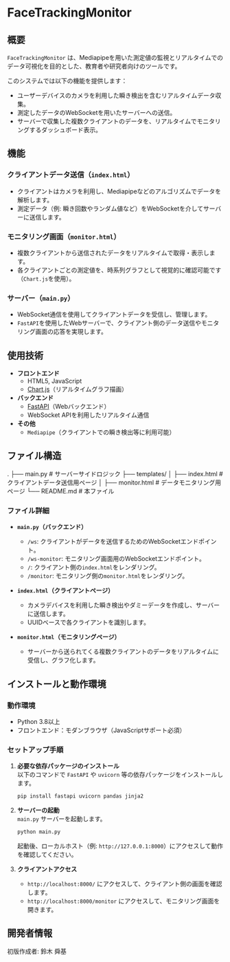 # FaceTrackingMonitor

## 概要
`FaceTrackingMonitor` は、Mediapipeを用いた測定値の監視とリアルタイムでのデータ可視化を目的とした、教育者や研究者向けのツールです。

このシステムでは以下の機能を提供します：
- ユーザーデバイスのカメラを利用した瞬き検出を含むリアルタイムデータ収集。
- 測定したデータのWebSocketを用いたサーバーへの送信。
- サーバーで収集した複数クライアントのデータを、リアルタイムでモニタリングするダッシュボード表示。

## 機能
### クライアントデータ送信（`index.html`）
- クライアントはカメラを利用し、Mediapipeなどのアルゴリズムでデータを解析します。
- 測定データ（例: 瞬き回数やランダム値など）をWebSocketを介してサーバーに送信します。

### モニタリング画面（`monitor.html`）
- 複数クライアントから送信されたデータをリアルタイムで取得・表示します。
- 各クライアントごとの測定値を、時系列グラフとして視覚的に確認可能です（`Chart.js`を使用）。

### サーバー（`main.py`）
- WebSocket通信を使用してクライアントデータを受信し、管理します。
- `FastAPI`を使用したWebサーバーで、クライアント側のデータ送信やモニタリング画面の応答を実現します。

## 使用技術
- **フロントエンド**  
  - HTML5, JavaScript  
  - [Chart.js](https://www.chartjs.org/)（リアルタイムグラフ描画）  
- **バックエンド**  
  - [FastAPI](https://fastapi.tiangolo.com/)（Webバックエンド）  
  - WebSocket APIを利用したリアルタイム通信
- **その他**  
  - `Mediapipe`（クライアントでの瞬き検出等に利用可能）

## ファイル構造
. ├── main.py # サーバーサイドロジック ├── templates/ │ ├── index.html # クライアントデータ送信用ページ │ ├── monitor.html # データモニタリング用ページ └── README.md # 本ファイル


### ファイル詳細
- **`main.py`（バックエンド）**  
  - `/ws`: クライアントがデータを送信するためのWebSocketエンドポイント。  
  - `/ws-monitor`: モニタリング画面用のWebSocketエンドポイント。  
  - `/`: クライアント側の`index.html`をレンダリング。
  - `/monitor`: モニタリング側の`monitor.html`をレンダリング。

- **`index.html`（クライアントページ）**  
  - カメラデバイスを利用した瞬き検出やダミーデータを作成し、サーバーに送信します。
  - UUIDベースで各クライアントを識別します。

- **`monitor.html`（モニタリングページ）**  
  - サーバーから送られてくる複数クライアントのデータをリアルタイムに受信し、グラフ化します。

## インストールと動作環境

### 動作環境
- Python 3.8以上  
- フロントエンド：モダンブラウザ（JavaScriptサポート必須）

### セットアップ手順
1. **必要な依存パッケージのインストール**  
   以下のコマンドで `FastAPI` や `uvicorn` 等の依存パッケージをインストールします。
   ```bash
   pip install fastapi uvicorn pandas jinja2
   ```

2. **サーバーの起動**  
   `main.py` サーバーを起動します。
   ```bash
   python main.py
   ```
   起動後、ローカルホスト（例: `http://127.0.0.1:8000`）にアクセスして動作を確認してください。

3. **クライアントアクセス**  
   - `http://localhost:8000/` にアクセスして、クライアント側の画面を確認します。
   - `http://localhost:8000/monitor` にアクセスして、モニタリング画面を開きます。

## 開発者情報
初版作成者: 鈴木 舜基